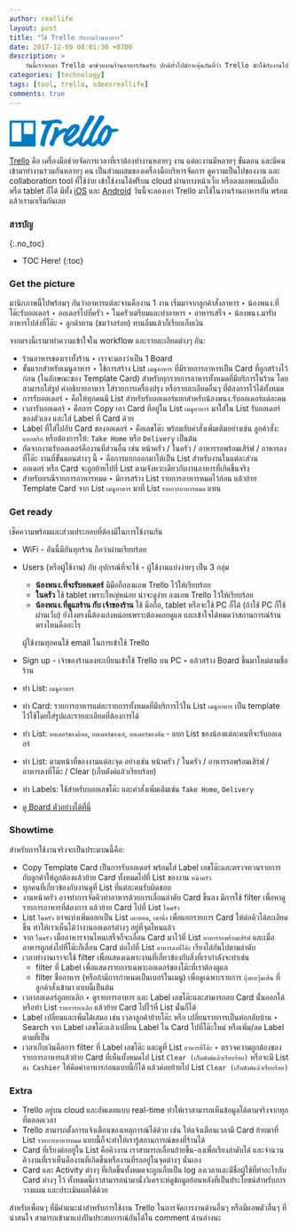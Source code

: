 ```yaml
---
author: reallife
layout: post
title: "ใช้ Trello กับงานร้านอาหาร"
date: 2017-12-09 08:01:30 +0700
description: >
    วันนี้เราจะเอา Trello มาช่วยงานร้านอาหารกันครับ ปกติทั่วไปมักจะคุ้นกันที่ว่า Trello มักใช้กับงานโปรเจค, งาน Dev. ไม่ก็สำหรับพวกทีม Agile? แต่ถ้ามองให้ดีๆ ในร้านอาหารถึงจะไม่มีงาน Dev. ไม่มีทีม Agile แต่ในร้านอาหารก็มีงานให้ต้องจัดการ และ Trello ก็สามารถช่วยเราได้ ว่าแล้วมาลองดูกัน!
categories: [technology]
tags: [tool, trello, sdeesreallife]
comments: true
---
```

![Trello](/assets/img/authors/reallife/2017-12-09/trello.png)

[Trello](https://trello.com) คือ เครื่องมือช่วยจัดการเวลาที่เราต้องทำงานหลายๆ งาน แต่ละงานมีหลายๆ ขั้นตอน และมีคนเข้ามาทำงานร่วมกันหลายๆ คน เป็นส่วนผสมของเครื่องมือบริหารจัดการ ดูความเป็นไปของงาน และ collaboration tool ที่ใช้ง่าย เข้าใช้งานได้ฟรีบน cloud ผ่านทางหน้าเว็บ หรือลงแอพบนมือถือ หรือ tablet ก็ได้ มีทั้ง [iOS](https://itunes.apple.com/us/app/trello/id461504587?mt=8) และ [Android](https://play.google.com/store/apps/details?id=com.trello&hl=en) วันนี้จะลองเอา Trello มาใช้ในงานร้านอาหารกัน พร้อมแล้วเรามาเริ่มกันเลย

### สารบัญ
{:.no_toc}
* TOC Here!
{:toc}
### Get the picture
มานึกภาพนี้ไปพร้อมๆ กันว่าอาหารแต่ละจานคืองาน 1 งาน เริ่มมาจากลูกค้าสั่งอาหาร ‣ น้องพนง.ที่โต๊ะรับออเดอร์ ‣ ออเดอร์ไปที่ครัว ‣ ในครัวเตรียมและทำอาหาร ‣ อาหารเสร็จ ‣ น้องพนง.มารับอาหารไปส่งที่โต๊ะ ‣ ลูกค้าทาน (ชมว่าอร่อย) ทานอิ่มแล้วก็เรียกเก็บเงิน

จากตรงนี้เรามาทำความเข้าใจใน workflow และรายละเอียดต่างๆ กัน:
- ร้านอาหารของเราทั้งร้าน ‣ เราจะมองว่าเป็น 1 Board
- ขั้นแรกสำหรับเมนูอาหาร ‣ ใช้การสร้าง List `เมนูอาหาร` ที่มีรายการอาหารเป็น Card ที่ถูกสร้างไว้ก่อน (ในลักษณะของ Template Card) สำหรับทุกรายการอาหารทั้งหมดที่มีบริการในร้าน โดยสามารถใส่รูป คำอธิบายอาหาร ใส่รายการเครื่องปรุง หรือรายละเอียดอื่นๆ ที่ต้องการไว้ได้ทั้งหมด
- การรับออเดอร์ ‣ คือให้ทุกคนมี List สำหรับรับออเดอร์แยกสำหรับน้องพนง.รับออเดอร์แต่ละคน
- เวลารับออเดอร์ ‣ คือการ Copy เอา Card ที่อยู่ใน List `เมนูอาหาร` มาใส่ใน List รับออเดอร์ของตัวเอง และใส่ Label ที่ Card ด้วย
- Label ที่ใส่ไปกับ Card ของออเดอร์ ‣ คือเลขโต๊ะ พร้อมกับคำสั่งเพิ่มเติมอย่างเช่น ลูกค้าสั่ง: `แยกพริก` หรือต้องการให้: `Take Home` หรือ `Delivery` เป็นต้น
- ถัดจากงานรับออเดอร์คืองานที่ส่วนอื่น เช่น หน้าครัว / ในครัว / อาหารรอพร้อมเสิร์ฟ / อาหารลงที่โต๊ะ งานที่ขั้นตอนต่างๆ นี้ ‣ คือการแยกออกมาให้เป็น List สำหรับงานในแต่ละส่วน
- ออเดอร์ หรือ Card จะถูกย้ายไปที่ List ตามจังหวะเดียวกับงานอาหารที่เกิดขึ้นจริง
- สำหรับกรณีรายการอาหารหมด ‣ มีการสร้าง List รายการอาหารหมดไว้ก่อน แล้วย้าย Template Card จาก List `เมนูอาหาร` มาที่ List `รายการอาหารหมด` แทน

### Get ready
เช็คความพร้อมและส่วนประกอบที่ต้องมีในการใช้งานกัน
* WiFi - อันนี้มีกันทุกร้าน ถือว่าผ่านเรียบร้อย
* Users (หรือผู้ใช้งาน) กับ อุปกรณ์ที่จะใช้ - ผู้ใช้งานแบ่งง่ายๆ เป็น 3 กลุ่ม
    * **น้องพนง.ที่จะรับออเดอร์** มีมือถือลงแอพ Trello ไว้ให้เรียบร้อย
    * **ในครัว** ใช้ tablet เพราะใหญ่หน่อย น่าจะดูง่าย ลงแอพ Trello ไว้ให้เรียบร้อย
    * **น้องพนง.ที่ดูแลร้าน กับ เจ้าของร้าน** ใช้ มือถือ, tablet หรือจะใช้ PC ก็ได้ (ถ้าใช้ PC ก็ใช้ผ่านเว็บ) ยังไงตรงนี้ต้องเก่งหน่อยเพราะต้องคอยดูแล และเข้าใจได้หมดว่าสถานการณ์ร้านตรงไหนคืออะไร

    ผู้ใช้งานทุกคนใช้ email ในการเข้าใช้ Trello
* Sign up - เจ้าของร้านลงทะเบียนเข้าใช้ Trello บน PC ‣ แล้วสร้าง Board ขึ้นมาใหม่ตามชื่อร้าน
* ทำ List: `เมนูอาหาร`
* ทำ Card: รายการอาหารแต่ละรายการทั้งหมดที่มีบริการไว้ใน List `เมนูอาหาร` เป็น template ไว้ใช้โดยใส่รูปและรายละเอียดที่ต้องการได้
* ทำ List: `ออเดอร์ของอ๊อด`, `ออเดอร์ของเอ๋`, `ออเดอร์ของส้ม` - แยก List ของน้องแต่ละคนที่จะรับออเดอร์
* ทำ List: ตามหน้าที่ของงานแต่ละจุด อย่างเช่น หน้าครัว / ในครัว / อาหารรอพร้อมเสิร์ฟ / อาหารลงที่โต๊ะ / Clear (เก็บตังค์แล้วเรียบร้อย)
* ทำ Labels: ใช้สำหรับบอกเลขโต๊ะ และคำสั่งเพิ่มเติมเช่น `Take Home`, `Delivery`
* [ดู Board ตัวอย่างได้ที่นี่](https://trello.com/b/S3W3Dap0)

### Showtime
สำหรับการใช้งานจริงจะเป็นประมาณนี้คือ:
* Copy Template Card เป็นการรับออเดอร์ พร้อมใส่ Label เลขโต๊ะและตรวจทวนรายการกับลูกค้าให้ถูกต้องแล้วย้าย Card ทั้งหมดไปที่ List ของงาน `หน้าครัว`
* ทุกคนที่เกี่ยวข้องกับงานดูที่ List ที่แต่ละคนรับผิดชอบ
* งานหน้าครัว อาจทำการจัดคิวทำอาหารด้วยการเลื่อนลำดับ Card ขึ้นลง มีการใช้ filter เพื่อหาดูรายการอาหารที่ต้องการ แล้วย้าย Card ไปที่ List `ในครัว`
* List `ในครัว` อาจแบ่งเพิ่มออกเป็น List `เตาทอด`, `เตานึ่ง` เพื่อแยกรายการ Card ให้ต่อคิวได้ละเอียดขึ้น ทำให้เราเห็นได้ว่างานออเดอร์ต่างๆ อยู่ที่จุดไหนแล้ว
* จาก `ในครัว` เมื่ออาหารจานไหนเสร็จก็จะเลื่อน Card มาไว้ที่ List `อาหารรอพร้อมเสิร์ฟ` และเมื่ออาหารถูกส่งไปที่โต๊ะก็เลื่อน Card ต่อไปที่ List `อาหารลงที่โต๊ะ` เรียงไล่กันไปตามลำดับ
* เวลาทำงานเราจะใช้ filter เพื่อแสดงเฉพาะงานที่เกี่ยวข้องกับสิ่งที่เรากำลังจะทำเช่น
    * filter ที่ Label เพื่อแสดงรายการเฉพาะออเดอร์ของโต๊ะที่เราต้องดูแล
    * filter ชื่ออาหาร (หรือถ้ามีการกำหนดเป็นเบอร์ในเมนู) เพื่อดูเฉพาะรายการ `กุ้งอบวุ้นเส้น` ที่ลูกค้าสั่งเข้ามา แบบนี้เป็นต้น
* เวลาออเดอร์ถูกยกเลิก ‣ ดูรายการอาหาร และ Label เลขโต๊ะและสามารถลบ Card นั้นออกได้หรือทำ List `รายการยกเลิก` แล้วย้าย Card ไปไว้ที่ List นั้นก็ได้
* Label เปลี่ยนและเพิ่มได้เสมอ เช่น เวลาลูกค้าย้ายโต๊ะ หรือ เปลี่ยนรายการเป็นห่อกลับบ้าน ‣ Search จาก Label เลขโต๊ะแล้วเปลี่ยน Label ใน Card ไปที่โต๊ะใหม่ หรือเพิ่ม/ลด Label ตามที่เป็น
* เวลาเก็บเงินคือการ filter ที่ Label เลขโต๊ะ และดูที่ List `อาหารที่โต๊ะ` ‣ ตรวจความถูกต้องของรายการอาหารแล้วย้าย Card ที่เห็นทั้งหมดไป List `Clear (เก็บตังค์แล้วเรียบร้อย)` หรือจะมี List `ส่ง Cashier` ให้คิดค่าอาหารก่อนแบบนี้ก็ได้ แล้วค่อยย้ายไป List `Clear (เก็บตังค์แล้วเรียบร้อย)`
### Extra
* Trello อยู่บน cloud และอัพเดทแบบ real-time ทำให้เราสามารถเห็นข้อมูลได้ตามจริงจากทุกที่ตลอดเวลา
* Trello สามารถตั้งการแจ้งเตือนของเหตุการณ์ได้ด้วย เช่น ให้แจ้งเตือนเวลามี Card ย้ายมาที่ List `รายการอาหารหมด` แบบนี้ก็จะทำให้เรารู้สถานการณ์ของที่ร้านได้
* Card ที่เรียงต่ออยู่ใน List คือคิวงาน เราสามารถเลื่อนย้ายขึ้น-ลงเพื่อเรียงลำดับได้ และจำนวนคิวงานที่เราเห็นคืองานที่เกิดขึ้นหรืองานที่รออยู่ในจุดต่างๆ นั่นเอง
* Card และ Activity ต่างๆ ที่เกิดขึ้นทั้งหมดจะถูกเก็บเป็น log ลงเวลาและมีชื่อผู้ใช้ที่ทำอะไรกับ Card ต่างๆ ไว้ ทั้งหมดนี้เราสามารถนำมานั่งวิเคราะห์ดูข้อมูลย้อนหลังที่เป็นประโยชน์สำหรับการวางแผน และประเมินผลได้ด้วย

สำหรับเพื่อนๆ ที่มีคำแนะนำสำหรับการใช้งาน Trello ในการจัดการงานด้านอื่นๆ หรือมีแอพตัวอื่นๆ ที่น่าสนใจ สามารถเข้ามาแบ่งปันประสบการณ์กันได้ใน comment ด้านล่างนะ
